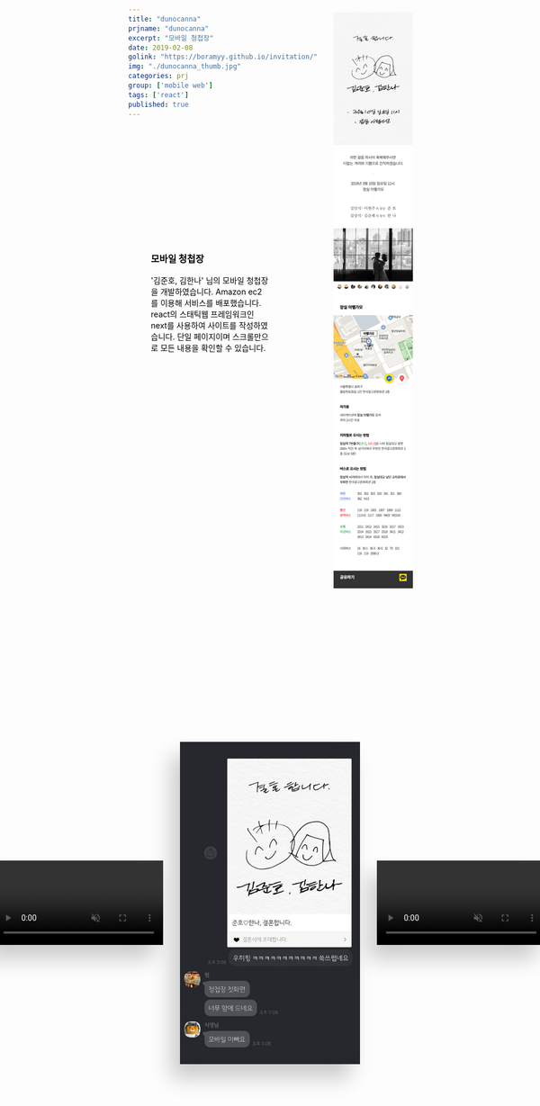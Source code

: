 ```yaml
---
title: "dunocanna"
prjname: "dunocanna"
excerpt: "모바일 청첩장"
date: 2019-02-08
golink: "https://boramyy.github.io/invitation/"
img: "./dunocanna_thumb.jpg"
categories: prj
group: ['mobile web']
tags: ['react']
published: true
---
```


<style>
.content-box-1 {
  margin-right:-100px;padding:200px 8% 120px;background:url('/dunocanna_back.png') -150px -200px repeat, url('/dunocanna_back.png') 0 0 repeat;
}

.content-box-1 .text-box-1 {width:40%;}
.content-box-1 .text-box-1 .title {color:#000;}
.content-box-1 .text-box-1 .text {color:#000;}

.content-box-1 .mockup-box-1 {margin-top:-620px;margin-left:62%;}

.content-box-2 {
  position:relative;display:flex;align-items:center;justify-content:center;margin:0 auto;padding:150px 0;
}
.content-box-2 .screenshot,
.content-box-2 .gatsby-resp-image-background-image {
  float:left;width:320px;margin:0 3%;-webkit-box-shadow:-16px 25px 35px rgba(0,0,0,0.2);box-shadow:-16px 25px 35px rgba(0,0,0,0.2);
}
.content-box-2 .gatsby-resp-image-link {
  margin: 0 3%;
}
.content-box-2 .gatsby-resp-image-background-image {
  margin-right:0;margin-left:0;
}
</style>

<div class="prj-data prj01 dunocanna">

  <div class="content-box content-box-1">
    <div class="text-box text-box-1">
      <h3 class="title">모바일 청첩장</h3>
      <p class="text">
        '김준호, 김한나' 님의 모바일 청첩장을 개발하였습니다.
        Amazon ec2를 이용해 서비스를 배포했습니다. react의 스태틱웹 프레임워크인 next를 사용하여 사이트를 작성하였습니다.
        단일 페이지이며 스크롤만으로 모든 내용을 확인할 수 있습니다.
      </p>
    </div>
    <div class="mockup-box-1">
      <div class="mockup-iphonexs">
        <div class="mockup-screen">
          <img class="screenshot" src="./dunocaana_pull.png">
        </div>
        <div class="mockup-body"></div>
      </div>
    </div>
  </div>

  <div class="content-box content-box-2 clear">
    <video class="screenshot screenshot-1" autoplay muted loop>
      <source src="./dunocanna_slider.mp4" type="video/mp4">
      Your browser does not support the video tag.
    </video>
    <img class="screenshot screenshot-2" src="./dunocanna_kakao.jpg">
    <video class="screenshot screenshot-1" autoplay muted loop>
      <source src="./dunocanna_map.mp4" type="video/mp4">
      Your browser does not support the video tag.
    </video>
  </div>

</div>